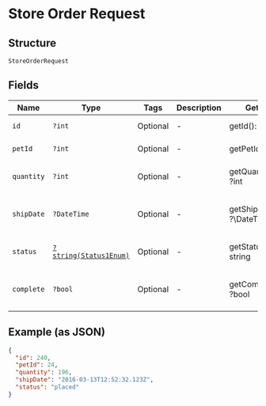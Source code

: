 
# Store Order Request

## Structure

`StoreOrderRequest`

## Fields

| Name | Type | Tags | Description | Getter | Setter |
|  --- | --- | --- | --- | --- | --- |
| `id` | `?int` | Optional | - | getId(): ?int | setId(?int id): void |
| `petId` | `?int` | Optional | - | getPetId(): ?int | setPetId(?int petId): void |
| `quantity` | `?int` | Optional | - | getQuantity(): ?int | setQuantity(?int quantity): void |
| `shipDate` | `?DateTime` | Optional | - | getShipDate(): ?\DateTime | setShipDate(?\DateTime shipDate): void |
| `status` | [`?string(Status1Enum)`](../../doc/models/status-1-enum.md) | Optional | - | getStatus(): ?string | setStatus(?string status): void |
| `complete` | `?bool` | Optional | - | getComplete(): ?bool | setComplete(?bool complete): void |

## Example (as JSON)

```json
{
  "id": 240,
  "petId": 24,
  "quantity": 196,
  "shipDate": "2016-03-13T12:52:32.123Z",
  "status": "placed"
}
```

